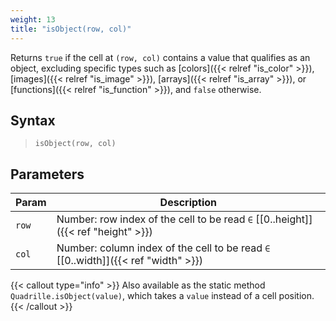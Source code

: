 ```yaml
---
weight: 13
title: "isObject(row, col)"
---
```


Returns `true` if the cell at `(row, col)` contains a value that qualifies as an object, excluding specific types such as [colors]({{< relref "is_color" >}}), [images]({{< relref "is_image" >}}), [arrays]({{< relref "is_array" >}}), or [functions]({{< relref "is_function" >}}), and `false` otherwise.

## Syntax

> `isObject(row, col)`

## Parameters

| Param | Description                                                                       |
|-------|-----------------------------------------------------------------------------------|
| `row` | Number: row index of the cell to be read `∈` [[0..height]]({{< ref "height" >}})  |
| `col` | Number: column index of the cell to be read `∈` [[0..width]]({{< ref "width" >}}) |

{{< callout type="info" >}}
Also available as the static method `Quadrille.isObject(value)`, which takes a `value` instead of a cell position.
{{< /callout >}}